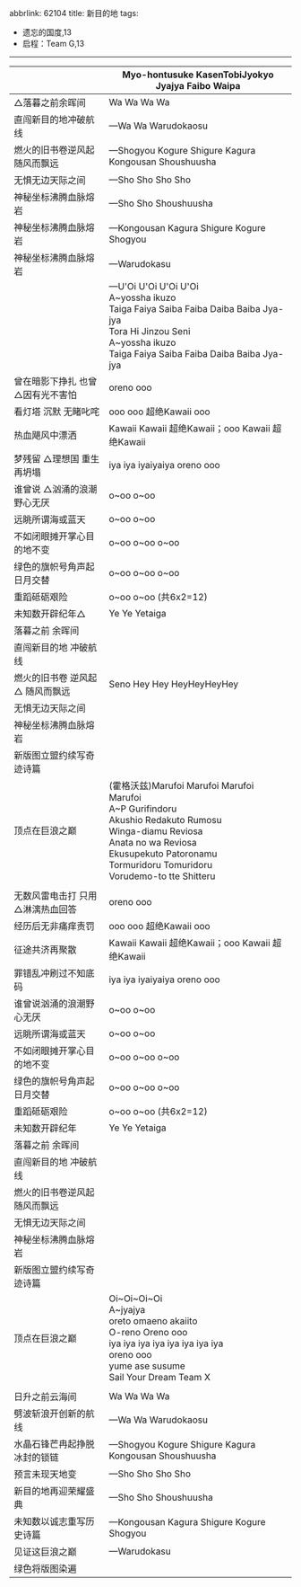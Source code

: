 abbrlink: 62104
title: 新目的地
tags:
  - 遗忘的国度,13
  - 启程：Team G,13
---
|      |Myo-hontusuke KasenTobiJyokyo<br>Jyajya Faibo Waipa<br>|
|--|--|
|△落暮之前余晖间|Wa Wa Wa Wa|
|直闯新目的地冲破航线|—Wa Wa Warudokaosu|
|燃火的旧书卷逆风起随风而飘远|—Shogyou Kogure Shigure Kagura Kongousan Shoushuusha|
|无惧无边天际之间|—Sho Sho Sho Sho|
|神秘坐标沸腾血脉熔岩|—Sho Sho Shoushuusha|
|神秘坐标沸腾血脉熔岩|—Kongousan Kagura Shigure Kogure Shogyou |
|神秘坐标沸腾血脉熔岩|—Warudokasu|
|      |—U'Oi U'Oi U'Oi U'Oi <br>A~yossha ikuzo<br>Taiga Faiya Saiba Faiba Daiba Baiba Jya-jya<br>Tora Hi Jinzou Seni<br>A~yossha ikuzo<br>Taiga Faiya Saiba Faiba Daiba Baiba Jya-jya|
|曾在暗影下挣扎 也曾△因有光不害怕|oreno ooo|
|看灯塔 沉默 无睹叱咤|ooo ooo 超绝Kawaii ooo|
|热血飓风中漂洒|Kawaii Kawaii 超绝Kawaii；ooo Kawaii 超绝Kawaii|
|梦残留 △理想国 重生再坍塌|iya iya iyaiyaiya oreno ooo|
|谁曾说 △汹涌的浪潮 野心无厌|o~oo o~oo|
|远眺所谓海或蓝天|o~oo o~oo|
|不如闭眼摊开掌心目的地不变|o~oo o~oo o~oo|
|绿色的旗帜号角声起日月交替|o~oo o~oo o~oo|
|重蹈砥砺艰险|o~oo o~oo (共6x2=12)|
|未知数开辟纪年△|Ye Ye Yetaiga|
|落暮之前 余晖间|      |
|直闯新目的地 冲破航线|      |
|燃火的旧书卷 逆风起△ 随风而飘远|Seno Hey Hey HeyHeyHeyHey|
|无惧无边天际之间|      |
|神秘坐标沸腾血脉熔岩|      |
|新版图立盟约续写奇迹诗篇|      |
|顶点在巨浪之巅|(霍格沃兹)Marufoi Marufoi Marufoi Marufoi<br>A~P Gurifindoru<br>Akushio Redakuto Rumosu<br>Winga-diamu Reviosa<br>Anata no wa Reviosa<br>Ekusupekuto Patoronamu<br>Tormuridoru Tomuridoru<br>Vorudemo-to tte Shitteru|
|      |      |
|无数风雷电击打 只用△淋漓热血回答|oreno ooo|
|经历后无非痛痒责罚|ooo ooo 超绝Kawaii ooo|
|征途共济再聚散|Kawaii Kawaii 超绝Kawaii；ooo Kawaii 超绝Kawaii|
|罪错乱冲刷过不知底码|iya iya iyaiyaiya oreno ooo|
|谁曾说汹涌的浪潮野心无厌|o~oo o~oo|
|远眺所谓海或蓝天|o~oo o~oo|
|不如闭眼摊开掌心目的地不变|o~oo o~oo o~oo|
|绿色的旗帜号角声起日月交替|o~oo o~oo o~oo|
|重蹈砥砺艰险|o~oo o~oo (共6x2=12)|
|未知数开辟纪年|Ye Ye Yetaiga|
|落暮之前 余晖间|      |
|直闯新目的地 冲破航线|      |
|燃火的旧书卷逆风起随风而飘远|      |
|无惧无边天际之间|      |
|神秘坐标沸腾血脉熔岩|      |
|新版图立盟约续写奇迹诗篇|      |
|顶点在巨浪之巅|Oi~Oi~Oi~Oi<br>A~jyajya<br>oreto omaeno akaiito<br>O-reno Oreno ooo<br>iya iya iya iya iya iya iya iya<br>oreno ooo<br>yume ase susume<br>Sail Your Dream Team X|
|      |      |
|日升之前云海间|Wa Wa Wa Wa|
|劈波斩浪开创新的航线|—Wa Wa Warudokaosu|
|水晶石锋芒冉起挣脱冰封的锁链|—Shogyou Kogure Shigure Kagura Kongousan Shoushuusha|
|预言未现天地变|—Sho Sho Sho Sho|
|新目的地再迎荣耀盛典|—Sho Sho Shoushuusha|
|未知数以诚志重写历史诗篇|—Kongousan Kagura Shigure Kogure Shogyou |
|见证这巨浪之巅|—Warudokasu|
|绿色将版图染遍|      |